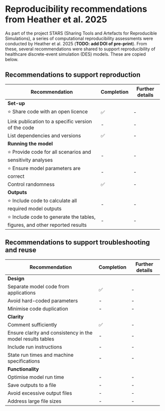 # Reproducibility recommendations from Heather et al. 2025

As part of the project STARS (Sharing Tools and Artefacts for Reproducible Simulations), a series of computational reproducibility assessments were conducted by Heather et al. 2025 (**TODO: add DOI of pre-print**). From these, several recommendations were shared to support reproducibility of healthcare discrete-event simulation (DES) models. These are copied below.

## Recommendations to support reproduction

| Recommendation | Completion | Further details |
| - | - | - |
| **Set-up** |
| ⭐ Share code with an open licence | ✅ | - |
| Link publication to a specific version of the code | - | - |
| List dependencies and versions | ✅ | - |
| **Running the model** |
| ⭐ Provide code for all scenarios and sensitivity analyses | - | - |
| ⭐ Ensure model parameters are correct | - | - |
| Control randomness | ✅ | - |
| **Outputs** |
| ⭐ Include code to calculate all required model outputs | - | - |
| ⭐ Include code to generate the tables, figures, and other reported results | - | - |

## Recommendations to support troubleshooting and reuse

| Recommendation | Completion | Further details |
| - | - | - |
| **Design** |
| Separate model code from applications | ✅ | - |
| Avoid hard-coded parameters | - | - |
| Minimise code duplication | - | - |
| **Clarity** |
| Comment sufficiently | ✅ | - |
| Ensure clarity and consistency in the model results tables | - | - |
| Include run instructions | - | - |
| State run times and machine specifications | - | - |
| **Functionality** |
| Optimise model run time | - | - |
| Save outputs to a file | - | - |
| Avoid excessive output files | - | - |
| Address large file sizes | - | - |